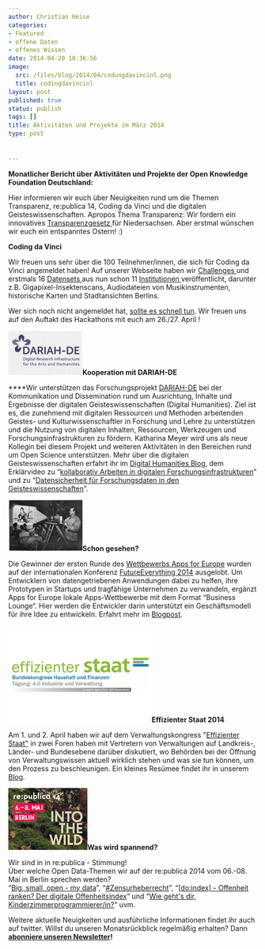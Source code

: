 ```yaml
---
author: Christian Heise
categories:
- Featured
- offene Daten
- offenes Wissen
date: 2014-04-20 10:36:56
image:
  src: /files/blog/2014/04/codungdavincinl.png
  title: codingdavincinl
layout: post
published: true
status: publish
tags: []
title: Aktivitäten und Projekte im März 2014
type: post


---
```


**Monatlicher Bericht über Aktivitäten und Projekte der Open Knowledge Foundation Deutschland:**

Hier informieren wir euch über Neuigkeiten rund um die Themen Transparenz, re:publica 14, Coding da Vinci und die digitalen Geisteswissenschaften. Apropos Thema Transparenz: Wir fordern ein innovatives [Transparenzgesetz ](http://bremen-nds.mehr-demokratie.de/hbnds_nachrichten.html?&no_cache=1&tx_ttnews%5BbackPid%5D=6832&tx_ttnews%5Btt_news%5D=15166&cHash=9478b7bd6e8171d1e65cdbca98e9d8fd)für Niedersachsen. Aber erstmal wünschen wir euch ein entspanntes Ostern! :)

**Coding da Vinci**

Wir freuen uns sehr über die 100 Teilnehmer/innen, die sich für Coding da Vinci angemeldet haben! Auf unserer Webseite haben wir [Challenges ](http://codingdavinci.de/#challenges)und erstmals 16 [Datensets ](http://codingdavinci.de/daten/)aus nun schon 11 [Institutionen ](http://codingdavinci.de/partner/#kulturinstitutionen)veröffentlicht, darunter z.B. Gigapixel-Insektenscans, Audiodateien von Musikinstrumenten, historische Karten und Stadtansichten Berlins.

Wer sich noch nicht angemeldet hat, [sollte es schnell tun](http://codingdavinci.de/). Wir freuen uns auf den Auftakt des Hackathons mit euch am 26./27. April !

![dariah](/files/blog/2014/04/dariah.png)**Kooperation mit DARIAH-DE**

****Wir unterstützen das Forschungsprojekt [DARIAH-DE](http://de.dariah.eu) bei der Kommunikation und Dissemination rund um Ausrichtung, Inhalte und Ergebnisse der digitalen Geisteswissenschaften (Digital Humanities). Ziel ist es, die zunehmend mit digitalen Ressourcen und Methoden arbeitenden Geistes- und Kulturwissenschaftler in Forschung und Lehre zu unterstützen und die Nutzung von digitalen Inhalten, Ressourcen, Werkzeugen und Forschungsinfrastrukturen zu fördern. Katharina Meyer wird uns als neue Kollegin bei diesem Projekt und weiteren Aktivitäten in den Bereichen rund um Open Science unterstützen. Mehr über die digitalen Geisteswissenschaften erfahrt ihr im [Digital Humanities Blog](http://dhd-blog.org/), dem Erklärvideo zu “[kollaborativ Arbeiten in digitalen Forschungsinfrastrukturen](https://www.youtube.com/watch?v=AWa661KfQG0)” und zu “[Datensicherheit für Forschungsdaten in den Geisteswissenschaften](https://www.youtube.com/watch?v=ivzIQHkJfq4)”.

**![sgesehen](/files/blog/2014/04/sgesehen.png)Schon gesehen?**

Die Gewinner der ersten Runde des [Wettbewerbs Apps for Europe](http://appsforeurope.eu/) wurden auf der internationalen Konferenz [FutureEverything 2014](http://futureeverything.org/) ausgelobt. Um Entwicklern von datengetriebenen Anwendungen dabei zu helfen, ihre Prototypen in Startups und tragfähige Unternehmen zu verwandeln, ergänzt Apps for Europe lokale Apps-Wettbewerbe mit dem Format “Business Lounge“. Hier werden die Entwickler darin unterstützt ein Geschäftsmodell für ihre Idee zu entwickeln. Erfahrt mehr im [Blogpost](/blog/2014/04/die-gewinner-von-apps-for-europe-2014/).

![eff_staat-titel](/files/blog/2014/04/eff_staat-titel.png)**Effizienter Staat 2014**

Am 1. und 2. April haben wir auf dem Verwaltungskongress "[Effizienter Staat"](http://www.effizienterstaat.eu/%E2%80%8E) in zwei Foren haben mit Vertretern von Verwaltungen auf Landkreis-, Länder- und Bundesebene darüber diskutiert, wo Behörden bei der Öffnung von Verwaltungswissen aktuell wirklich stehen und was sie tun können, um den Prozess zu beschleunigen. Ein kleines Resümee findet ihr in unserem [Blog](/blog/2014/04/effizienter-staat-2014-offene-daten-und-transparentes-regierungshandeln-in-der-verwaltungsrealitaet/).

![rp14_banner_160x125_1](/files/blog/2014/04/rp14_banner_160x125_1.jpg)**Was wird spannend?**

Wir sind in in re:publica - Stimmung!  
Über welche Open Data-Themen wir auf der re:publica 2014 vom 06.-08. Mai in Berlin sprechen werden?  
“[Big, small, open - my data](https://re-publica.de/session/big-small-open-my-data)”, “[#Zensurheberrecht](https://re-publica.de/session/zensurheberrecht)”, “[[do:index] - Offenheit ranken? Der digitale Offenheitsindex](https://re-publica.de/session/doindex-offenheit-ranken-digitale-offenheitsindex)“ und “[Wie geht's dir, Kinderzimmerprogrammierer/in?](https://re-publica.de/session/gehts-dir-kinderzimmerprogrammiererin)“ uvm.

Weitere aktuelle Neuigkeiten und ausführliche Informationen findet ihr auch auf twitter. Willst du unseren Monatsrückblick regelmäßig erhalten? Dann **[abonniere unseren Newsletter](http://okfn.us5.list-manage.com/subscribe?u=929f1e07936386d34833e20d1&id=4ed2decd59)!**